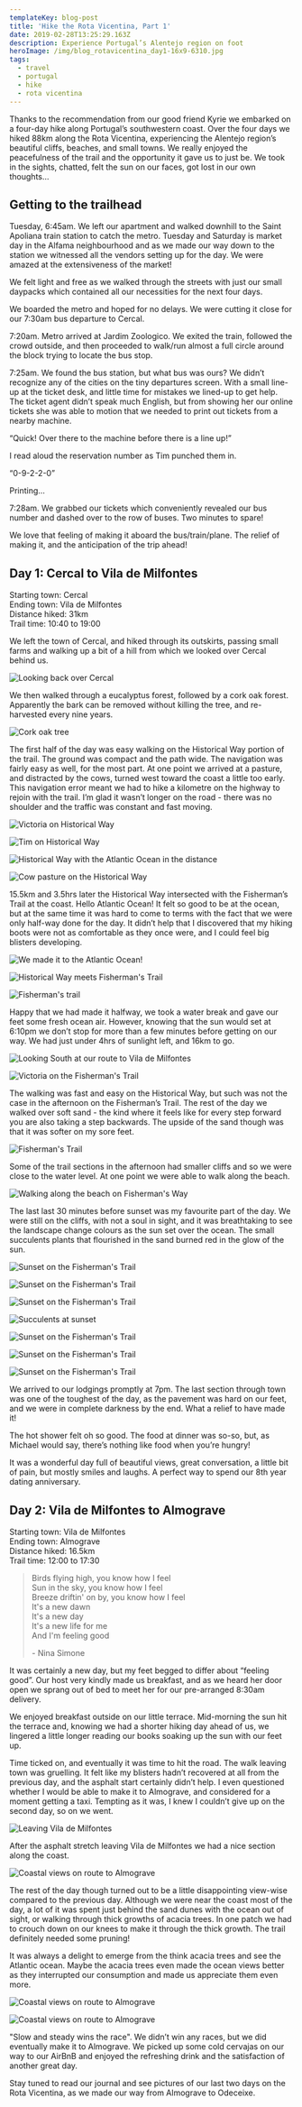 ```yaml
---
templateKey: blog-post
title: 'Hike the Rota Vicentina, Part 1'
date: 2019-02-28T13:25:29.163Z
description: Experience Portugal’s Alentejo region on foot
heroImage: /img/blog_rotavicentina_day1-16x9-6310.jpg
tags:
  - travel
  - portugal
  - hike
  - rota vicentina
---
```

Thanks to the recommendation from our good friend Kyrie we embarked on a four-day hike along Portugal’s southwestern coast. Over the four days we hiked 88km along the Rota Vicentina, experiencing the Alentejo region’s beautiful cliffs, beaches, and small towns. We really enjoyed the peacefulness of the trail and the opportunity it gave us to just be. We took in the sights, chatted, felt the sun on our faces, got lost in our own thoughts…

## Getting to the trailhead

Tuesday, 6:45am. We left our apartment and walked downhill to the Saint Apoliana train station to catch the metro. Tuesday and Saturday is market day in the Alfama neighbourhood and as we made our way down to the station we witnessed all the vendors setting up for the day. We were amazed at the extensiveness of the market!

We felt light and free as we walked through the streets with just our small daypacks which contained all our necessities for the next four days. 

We boarded the metro and hoped for no delays. We were cutting it close for our 7:30am bus departure to Cercal.

7:20am. Metro arrived at Jardim Zoologico. We exited the train, followed the crowd outside, and then proceeded to walk/run almost a full circle around the block trying to locate the bus stop.

7:25am. We found the bus station, but what bus was ours? We didn’t recognize any of the cities on the tiny departures screen. With a small line-up at the ticket desk, and little time for mistakes we lined-up to get help. The ticket agent didn’t speak much English, but from showing her our online tickets she was able to motion that we needed to print out tickets from a nearby machine. 

“Quick! Over there to the machine before there is a line up!”

I read aloud the reservation number as Tim punched them in.

“0-9-2-2-0”

Printing…

7:28am. We grabbed our tickets which conveniently revealed our bus number and dashed over to the row of buses. Two minutes to spare! 

We love that feeling of making it aboard the bus/train/plane. The relief of making it, and the anticipation of the trip ahead! 

## Day 1: Cercal to Vila de Milfontes

Starting town: Cercal\
Ending town: Vila de Milfontes\
Distance hiked: 31km\
Trail time: 10:40 to 19:00

We left the town of Cercal, and hiked through its outskirts, passing small farms and walking up a bit of a hill from which we looked over Cercal behind us. 

![Looking back over Cercal](/img/blog_rotavicentina_day1-5x7-4409.jpg "Looking back over Cercal")

We then walked through a eucalyptus forest, followed by a cork oak forest. Apparently the bark can be removed without killing the tree, and re-harvested every nine years. 

![Cork oak tree](/img/blog_rotavicentina_day1-16x9-6234.jpg "Cork oak tree")

The first half of the day was easy walking on the Historical Way portion of the trail. The ground was compact and the path wide. The navigation was fairly easy as well, for the most part. At one point we arrived at a pasture, and distracted by the cows, turned west toward the coast a little too early. This navigation error meant we had to hike a kilometre on the highway to rejoin with the trail. I’m glad it wasn’t longer on the road - there was no shoulder and the traffic was constant and fast moving.

![Victoria on Historical Way](/img/blog_rotavicentina_day1-16x9-6246.jpg "Victoria on Historical Way")

![Tim on Historical Way](/img/blog_rotavicentina_day1-16x9-6251.jpg "Tim on Historical Way")

![Historical Way with the Atlantic Ocean in the distance](/img/blog_rotavicentina_day1-16x9-6257.jpg "Historical Way with the Atlantic Ocean in the distance")

![Cow pasture on the Historical Way](/img/blog_rotavicentina_day1-5x7-6258.jpg "Cow pasture on the Historical Way")

15.5km and 3.5hrs later the Historical Way intersected with the Fisherman’s Trail at the coast. Hello Atlantic Ocean! It felt so good to be at the ocean, but at the same time it was hard to come to terms with the fact that we were only half-way done for the day. It didn’t help that I discovered that my hiking boots were not as comfortable as they once were, and I could feel big blisters developing.  

![We made it to the Atlantic Ocean!](/img/blog_rotavicentina_day1-5x7-6280.jpg "We made it to the Atlantic Ocean!")

![Historical Way meets Fisherman's Trail](/img/blog_rotavicentina_day1-16x9-6263.jpg "Historical Way meets Fisherman's Trail")

![Fisherman's trail](/img/blog_rotavicentina_day1-16x9-6266.jpg "Fisherman's trail")

Happy that we had made it halfway, we took a water break and gave our feet some fresh ocean air. However, knowing that the sun would set at 6:10pm we don’t stop for more than a few minutes before getting on our way. We had just under 4hrs of sunlight left, and 16km to go.

![Looking South at our route to Vila de Milfontes](/img/blog_rotavicentina_day1-16x9-6276.jpg "Looking South at our route to Vila de Milfontes")

![Victoria on the Fisherman's Trail](/img/blog_rotavicentina_day1-5x7-4450.jpg "Victoria on the Fisherman's Trail")

The walking was fast and easy on the Historical Way, but such was not the case in the afternoon on the Fisherman’s Trail. The rest of the day we walked over soft sand - the kind where it feels like for every step forward you are also taking a step backwards. The upside of the sand though was that it was softer on my sore feet. 

![Fisherman's Trail](/img/blog_rotavicentina_day1-16x9-6283.jpg "Fisherman's Trail")

Some of the trail sections in the afternoon had smaller cliffs and so we were close to the water level. At one point we were able to walk along the beach. 

![Walking along the beach on Fisherman's Way](/img/blog_rotavicentina_day1-5x7-5011.jpg "Walking along the beach on Fisherman's Way")

The last last 30 minutes before sunset was my favourite part of the day. We were still on the cliffs, with not a soul in sight, and it was breathtaking to see the landscape change colours as the sun set over the ocean. The small succulents plants that flourished in the sand burned red in the glow of the sun.

![Sunset on the Fisherman's Trail](/img/blog_rotavicentina_day1-5x7-6305.jpg "Sunset on the Fisherman's Trail")

![Sunset on the Fisherman's Trail](/img/blog_rotavicentina_day1-16x9-6313.jpg "Sunset on the Fisherman's Trail")

![Sunset on the Fisherman's Trail](/img/blog_rotavicentina_day1-5x7-6300.jpg "Sunset on the Fisherman's Trail")

![Succulents at sunset](/img/blog_rotavicentina_day1-16x9-4496.jpg "Succulents at sunset")

![Sunset on the Fisherman's Trail](/img/blog_rotavicentina_day1-5x7-6318.jpg "Sunset on the Fisherman's Trail")

![Sunset on the Fisherman's Trail](/img/blog_rotavicentina_day1-5x7-6355.jpg "Sunset on the Fisherman's Trail")

![Sunset on the Fisherman's Trail](/img/blog_rotavicentina_day1-16x9-6382.jpg "Sunset on the Fisherman's Trail")

We arrived to our lodgings promptly at 7pm. The last section through town was one of the toughest of the day, as the pavement was hard on our feet, and we were in complete darkness by the end. What a relief to have made it!

The hot shower felt oh so good. The food at dinner was so-so, but, as Michael would say, there’s nothing like food when you’re hungry! 

It was a wonderful day full of beautiful views, great conversation, a little bit of pain, but mostly smiles and laughs. A perfect way to spend our 8th year dating anniversary.

## Day 2: Vila de Milfontes to Almograve

Starting town: Vila de Milfontes\
Ending town: Almograve\
Distance hiked: 16.5km\
Trail time: 12:00 to 17:30

> Birds flying high, you know how I feel\
> Sun in the sky, you know how I feel\
> Breeze driftin' on by, you know how I feel\
> It's a new dawn\
> It's a new day\
> It's a new life for me\
> And I'm feeling good 
>
> \- Nina Simone

It was certainly a new day, but my feet begged to differ about “feeling good”. Our host very kindly made us breakfast, and as we heard her door open we sprang out of bed to meet her for our pre-arranged 8:30am delivery. 

We enjoyed breakfast outside on our little terrace. Mid-morning the sun hit the terrace and, knowing we had a shorter hiking day ahead of us, we lingered a little longer reading our books soaking up the sun with our feet up. 

Time ticked on, and eventually it was time to hit the road. The walk leaving town was gruelling. It felt like my blisters hadn’t recovered at all from the previous day, and the asphalt start certainly didn’t help. I even questioned whether I would be able to make it to Almograve, and considered for a moment getting a taxi. Tempting as it was, I knew I couldn’t give up on the second day, so on we went. 

![Leaving Vila de Milfontes](/img/blog_rotavicentina_day2-16x9-6388.jpg "Leaving Vila de Milfontes")

After the asphalt stretch leaving Vila de Milfontes we had a nice section along the coast. 

![Coastal views on route to Almograve](/img/blog_rotavicentina_day2-16x9-4511.jpg "Coastal views on route to Almograve")

The rest of the day though turned out to be a little disappointing view-wise compared to the previous day. Although we were near the coast most of the day, a lot of it was spent just behind the sand dunes with the ocean out of sight, or walking through thick growths of acacia trees. In one patch we had to crouch down on our knees to make it through the thick growth. The trail definitely needed some pruning!

It was always a delight to emerge from the think acacia trees and see the Atlantic ocean. Maybe the acacia trees even made the ocean views better as they interrupted our consumption and made us appreciate them even more.

![Coastal views on route to Almograve](/img/blog_rotavicentina_day2-5x7-4540.jpg "Coastal views on route to Almograve")

![Coastal views on route to Almograve](/img/blog_rotavicentina_day2-16x9-4528.jpg "Coastal views on route to Almograve")

"Slow and steady wins the race". We didn’t win any races, but we did eventually make it to Almograve. We picked up some cold cervajas on our way to our AirBnB and enjoyed the refreshing drink and the satisfaction of another great day.

Stay tuned to read our journal and see pictures of our last two days on the Rota Vicentina, as we made our way from Almograve to Odeceixe.
